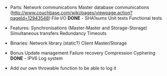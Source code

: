 * Parts:
Network communications
Master database communications (http://www.couchbase.com/wiki/pages/viewpage.action?pageId=12943548)
File I/O
**DONE** - SHA1sums
Unit tests
Functional tests

* Features:
Synchronisations (Master-Master and Storage-Storage)
Simultaneous transfers
Redundancy
Timeouts

* Binaries:
Network library (static?)
Client
Master/Storage

* Bonus
Update management
Failure recovery
Compression
Cyphering
**DONE** - IPV6
Log system
 * Add our own throwable function to be able to log it
